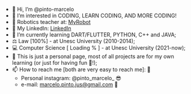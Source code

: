 - 👋 Hi, I’m @pinto-marcelo
- 👀 I’m interested in CODING, LEARN CODING, AND MORE CODING!
- :robot: Robotics teacher at: <a href="https://www.myrobot.com.br/"> MyRobot</a>
- :necktie:	My LinkedIn: <a href="https://www.linkedin.com/in/marcelo-pinto-293778234/"> LinkedIn</a>
- 🌱 I’m currently learning DART/FLUTTER, PYTHON, C++ and JAVA;
- ⚖ Law [100%] - at Unesc University (2010-2014);
- 💻 Computer Science [ Loading % ] - at Unesc University (2021-now); 
- 💞️ This is just a personal page, most of all projects are for my own learning (or just for having fun 🤣!);
- 📫 How to reach me [both are very easy to reach me]: 👀
    * Personal instagram: @pinto_marcelo_ 😎
    * e-mail: marcelo.pinto.jus@gmail.com 📧
